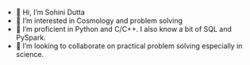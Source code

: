 - 👋 Hi, I’m Sohini Dutta
- 👀 I’m interested in Cosmology and problem solving
- 🌱 I’m proficient in Python and C/C++. I also know a bit of SQL and PySpark.
- 💞️ I’m looking to collaborate on practical problem solving especially in science. 
